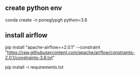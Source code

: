 
## create python env
conda create -n poneglypgh python=3.8

## install airflow

pip install "apache-airflow==2.0.1" --constraint "https://raw.githubusercontent.com/apache/airflow/constraints-2.0.1/constraints-3.8.txt"

pip install -r requirements.txt